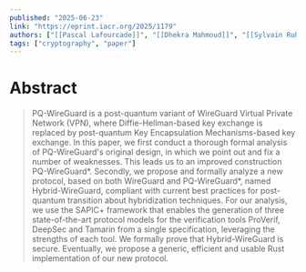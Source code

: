 ```yaml
---
published: "2025-06-23"
link: "https://eprint.iacr.org/2025/1179"
authors: ["[[Pascal Lafourcade]]", "[[Dhekra Mahmoud]]", "[[Sylvain Ruhault]]", "[[Abdul Rahman Taleb]]"]
tags: ["cryptography", "paper"]
---
```


# Abstract

> PQ-WireGuard is a post-quantum variant of WireGuard
> Virtual Private Network (VPN), where Diffie-Hellman-based key exchange is
> replaced by post-quantum Key Encapsulation Mechanisms-based key
> exchange. In this paper, we first conduct a thorough formal analysis
> of PQ-WireGuard's original design, in which we point out and fix a
> number of weaknesses. This leads us to an improved construction
> PQ-WireGuard*. Secondly, we propose and formally analyze a new
> protocol, based on both WireGuard and PQ-WireGuard*, named
> Hybrid-WireGuard, compliant with current best practices for
> post-quantum transition about hybridization techniques. For our
> analysis, we use the SAPIC+ framework that enables the generation of
> three state-of-the-art protocol models for the verification tools
> ProVerif, DeepSec and Tamarin from a single specification,
> leveraging the strengths of each tool. We formally prove that
> Hybrid-WireGuard is secure. Eventually, we propose a generic, efficient and usable Rust  implementation of our new protocol.